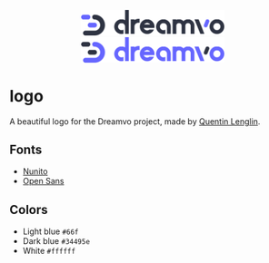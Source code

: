 <p align="center">
  <img src="./full/full-color/full-color-secondary_dark.svg" width="50%">
  <img src="./full/full-color/full-color-main_blue.svg" width="50%">
</p>

# logo

A beautiful logo for the Dreamvo project, made by [Quentin Lenglin](https://github.com/unneqit).

## Fonts

- [Nunito](https://fonts.google.com/specimen/Nunito)
- [Open Sans](https://fonts.google.com/specimen/Open+Sans)

## Colors

- Light blue `#66f`
- Dark blue `#34495e`
- White `#ffffff`
